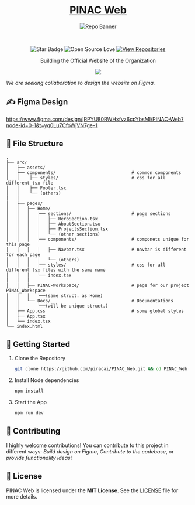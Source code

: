 <div align="center">

<h1 style="border-bottom: none">
    <b><a href="https://github.com/pinacai">PINAC Web</a></b>
</h1>

![Repo Banner](https://github.com/user-attachments/assets/17d588ca-48ff-4afd-ae15-f82d52803cc6)

<br>
<be>

![Star Badge](https://img.shields.io/static/v1?label=%F0%9F%8C%9F&message=If%20Useful&style=style=flat&color=BC4E99)
![Open Source Love](https://badges.frapsoft.com/os/v1/open-source.svg?v=103)
[![View Repositories](https://img.shields.io/badge/View-Our_Repositories-blue?logo=GitHub)](https://github.com/pinacai?tab=repositories)

Building the Official Website of the Organization

![](https://skillicons.dev/icons?i=react,vite,typescript,firebase)

</div>

_We are seeking collaboration to design the website on Figma._

## ✍ Figma Design

https://www.figma.com/design/jRPYU80RWHxfvz6cpYbsMI/PINAC-Web?node-id=0-1&t=yq0Lu7CfoWjVN7ge-1

## 📂 File Structure

    .
    ├── src/
    │   ├── assets/
    │   ├── components/                             # common components
    │   │    ├── styles/                            # css for all different tsx file
    │   │    ├── Footer.tsx
    │   │    └── (others)
    |   |
    │   ├── pages/
    │   │   ├── Home/
    │   │   │   ├── sections/                       # page sections
    │   │   │   │   ├── HeroSection.tsx
    │   │   │   │   ├── AboutSection.tsx
    │   │   │   │   ├── ProjectsSection.tsx
    │   │   │   │   └── (other sections)
    │   │   │   ├── components/                     # componets unique for this page
    │   │   │   │   ├── Navbar.tsx                  # navbar is different for each page
    │   │   │   │   └── (others)
    │   │   │   ├── styles/                         # css for all different tsx files with the same name
    │   │   │   └── index.tsx
    |   |   |
    │   │   ├── PINAC-Workspace/                    # page for our project PINAC_Workspace
    │   │   │   └──(same struct. as Home)
    │   │   └── Docs/                               # Documentations
    │   │       └──(will be unique struct.)
    │   ├── App.css                                 # some global styles
    │   ├── App.tsx
    │   └── index.tsx
    └── index.html

## 🚀 Getting Started

1. Clone the Repository

   ```bash
   git clone https://github.com/pinacai/PINAC_Web.git && cd PINAC_Web
   ```

2. Install Node dependencies

   ```bash
   npm install
   ```

3. Start the App
   ```bash
   npm run dev
   ```

## 🎉 Contributing

I highly welcome contributions! You can contribute to this project in different ways: _*Build design on Figma*_, _*Contribute to the codebase*_, or _*provide functionality ideas*_!

## 📄 License

PINAC Web is licensed under the **MIT License**. See the <a href="https://github.com/pinacai/PINAC_Web/blob/main/LICENSE">LICENSE</a> file for more details.
